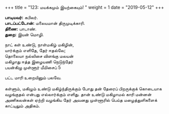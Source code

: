 ﻿+++
title = "123: மயக்கமும் இயற்கையும்!  "
weight = 1
date = "2019-05-12"
+++

**பாடியவர்:** கபிலர்.  
**பாடப்பட்டோன்:** மலையமான் திருமுடிக்காரி.  
**திணை:** பாடாண்.  
**துறை:** இயன் மொழி.  
  
நாட் கள் உண்டு, நாள்மகிழ் மகிழின்,  
யார்க்கும் எளிதே, தேர் ஈதல்லே;  
தொலையா நல்லிசை விளங்கு மலயன்  
மகிழாது ஈத்த இழையணி நெடுந்தேர்  
பயன்கிழு முள்ளூர் மீமிசைப் 5  
  
பட்ட மாரி உறையினும் பலவே.  
   
கள்ளும், மகிழும் உண்டு மகிழ்ந்திருக்கும் போது தன் தேரைப் பிறருக்குக் கொடையாக வழங்குதல் என்பது எல்லார்க்கும் எளிது. தான் உண்டு மகிழாமல் காரி மன்னன் அணிகலன்கள் ஏற்றி வழங்கிய தேர் அவனது முள்ளூரில் பெய்த மழைத்துளிகளைக் காட்டிலும் அதிகம்.  
